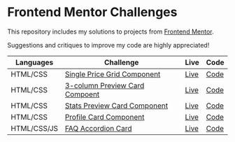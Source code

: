 # Frontend Mentor Challenges

This repository includes my solutions to projects from [Frontend Mentor](https://www.frontendmentor.io/). 

Suggestions and critiques to improve my code are highly appreciated!

| Languages   | Challenge | Live | Code |
| ----------- | ------------------------------------------------------------------------------------------------------------------------------------------------------------------- | ---------------------------------------------------------- | ------------------------------------------------------------------------------------------------------------------------------------------- |
| HTML/CSS    | [Single Price Grid Component](https://www.frontendmentor.io/challenges/single-price-grid-component-5ce41129d0ff452fec5abbbc)                                        | [Live](https://frontend-mentor-single-price-grid.netlify.app/)         | [Code](https://github.com/fotinh0/Frontend-Mentor-single-price-grid)                                 |
| HTML/CSS    | [3-column Preview Card Compoent](https://www.frontendmentor.io/challenges/3column-preview-card-component-pH92eAR2-)                                                 | [Live](https://frontend-mentor-3-column-preview-card-component.netlify.app/)          | [Code](https://github.com/fotinh0/Frontend-Mentor-3-column-preview-card-component)              |                             |
| HTML/CSS    | [Stats Preview Card Component](https://www.frontendmentor.io/challenges/stats-preview-card-component-8JqbgoU62)                                                    | [Live](https://frontend-mentor-stats-preview-card-component.netlify.app/)                 | [Code](https://github.com/fotinh0/Frontend-Mentor-stats-preview-card-component)                           |                               |
| HTML/CSS | [Profile Card Component](https://www.frontendmentor.io/challenges/profile-card-component-cfArpWshJ)                                                    | [Live](https://frontend-mentor-profile-card-component-fc.netlify.app/)    | [Code](https://github.com/fotinh0/Frontend-Mentor-profile-card-component)
| HTML/CSS/JS | [FAQ Accordion Card](https://www.frontendmentor.io/challenges/faq-accordion-card-XlyjD0Oam)                                                                         | [Live](https://frontend-mentor-faq-accordion-card.netlify.app/)        | [Code](https://github.com/fotinh0/Frontend-Mentor-faq-accordion-card)